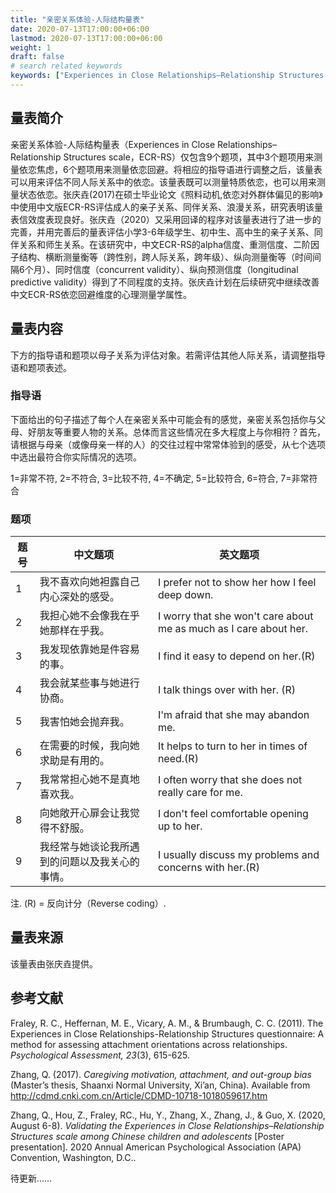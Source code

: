 ```yaml
---
title: "亲密关系体验-人际结构量表"
date: 2020-07-13T17:00:00+06:00
lastmod: 2020-07-13T17:00:00+06:00
weight: 1
draft: false
# search related keywords
keywords: ["Experiences in Close Relationships–Relationship Structures scale","ECR-RS","依恋","亲子关系","同伴关系","情侣","浪漫关系","师生关系"]
---
```

## 量表简介

亲密关系体验-人际结构量表（Experiences in Close Relationships–Relationship Structures scale，ECR-RS）仅包含9个题项，其中3个题项用来测量依恋焦虑，6个题项用来测量依恋回避。将相应的指导语进行调整之后，该量表可以用来评估不同人际关系中的依恋。该量表既可以测量特质依恋，也可以用来测量状态依恋。张庆垚(2017)在硕士毕业论文《照料动机,依恋对外群体偏见的影响》中使用中文版ECR-RS评估成人的亲子关系、同伴关系、浪漫关系，研究表明该量表信效度表现良好。张庆垚（2020）又采用回译的程序对该量表进行了进一步的完善，并用完善后的量表评估小学3-6年级学生、初中生、高中生的亲子关系、同伴关系和师生关系。在该研究中，中文ECR-RS的alpha信度、重测信度、二阶因子结构、横断测量衡等（跨性别，跨人际关系，跨年级）、纵向测量衡等（时间间隔6个月）、同时信度（concurrent validity）、纵向预测信度（longitudinal predictive validity）得到了不同程度的支持。张庆垚计划在后续研究中继续改善中文ECR-RS依恋回避维度的心理测量学属性。

## 量表内容

下方的指导语和题项以母子关系为评估对象。若需评估其他人际关系，请调整指导语和题项表述。

### 指导语

下面给出的句子描述了每个人在亲密关系中可能会有的感觉，亲密关系包括你与父母、好朋友等重要人物的关系。总体而言这些情况在多大程度上与你相符？首先，请根据与母亲（或像母亲一样的人）的交往过程中常常体验到的感受，从七个选项中选出最符合你实际情况的选项。

1=非常不符, 2=不符合, 3=比较不符, 4=不确定, 5=比较符合, 6=符合, 7=非常符合

### 题项

题号|中文题项|英文题项
|-|-|-|
1|我不喜欢向她袒露自己内心深处的感受。|I prefer not to show her how I feel deep down.
2|我担心她不会像我在乎她那样在乎我。|I worry that she won't care about me as much as I care about her.
3|我发现依靠她是件容易的事。|I find it easy to depend on her.(R)
4|我会就某些事与她进行协商。|I talk things over with her. (R)
5|我害怕她会抛弃我。|I'm afraid that she may abandon me.
6|在需要的时候，我向她求助是有用的。|It helps to turn to her in times of need.(R)
7|我常常担心她不是真地喜欢我。|I often worry that she does not really care for me.
8|向她敞开心扉会让我觉得不舒服。|I don't feel comfortable opening up to her.
9|我经常与她谈论我所遇到的问题以及我关心的事情。|I usually discuss my problems and concerns with her.(R)

注. (R) = 反向计分（Reverse coding）.

## 量表来源

该量表由张庆垚提供。

## 参考文献

Fraley, R. C., Heffernan, M. E., Vicary, A. M., & Brumbaugh, C. C. (2011). The Experiences in Close Relationships-Relationship Structures questionnaire: A method for assessing attachment orientations across relationships. *Psychological Assessment, 23*(3), 615-625.

Zhang, Q. (2017). *Caregiving motivation, attachment, and out-group bias* (Master’s thesis, Shaanxi Normal University, Xi’an, China). Available from http://cdmd.cnki.com.cn/Article/CDMD-10718-1018059617.htm

Zhang, Q., Hou, Z., Fraley, RC., Hu, Y., Zhang, X., Zhang, J., & Guo, X. (2020, August 6-8). *Validating the Experiences in Close Relationships–Relationship Structures scale among Chinese children and adolescents* [Poster presentation]. 2020 Annual American Psychological Association (APA) Convention, Washington, D.C..

待更新……

